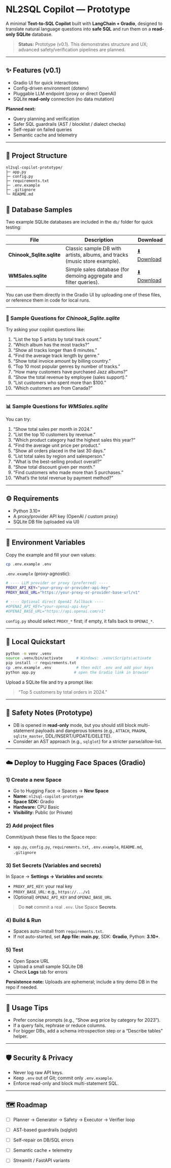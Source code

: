 # NL2SQL Copilot — Prototype

A minimal **Text-to-SQL Copilot** built with **LangChain + Gradio**, designed to translate natural language questions into **safe SQL** and run them on a **read-only SQLite** database.

> **Status:** Prototype (v0.1). This demonstrates structure and UX; advanced safety/verification pipelines are planned.

---

## ✨ Features (v0.1)
- Gradio UI for quick interactions
- Config-driven environment (dotenv)
- Pluggable LLM endpoint (proxy or direct OpenAI)
- SQLite **read-only** connection (no data mutation)

**Planned next:**
- Query planning and verification
- Safer SQL guardrails (AST / blocklist / dialect checks)
- Self-repair on failed queries
- Semantic cache and telemetry

---

## 📂 Project Structure
```
nl2sql-copilot-prototype/
├─ app.py
├─ config.py
├─ requirements.txt
├─ .env.example
├─ .gitignore
└─ README.md

```
## 🧩 Database Samples

Two example SQLite databases are included in the `db/` folder for quick testing:

| File | Description | Download |
|------|--------------|-----------|
| **Chinook_Sqlite.sqlite** | Classic sample DB with artists, albums, and tracks (music store example). | [⬇️ Download](https://github.com/melika-kheirieh/nl2sql-copilot-prototype/raw/main/db/Chinook_Sqlite.sqlite) |
| **WMSales.sqlite** | Simple sales database (for demoing aggregate and filter queries). | [⬇️ Download](https://github.com/melika-kheirieh/nl2sql-copilot-prototype/raw/main/db/WMSales.sqlite) |

You can use them directly in the Gradio UI by uploading one of these files, or reference them in code for local runs.

---

### 🧠 Sample Questions for *Chinook_Sqlite.sqlite*
Try asking your copilot questions like:

1. “List the top 5 artists by total track count.”  
2. “Which album has the most tracks?”  
3. “Show all tracks longer than 6 minutes.”  
4. “Find the average track length by genre.”
5. “Show total invoice amount by billing country.”
6. “Top 10 most popular genres by number of tracks.”
7. “How many customers have purchased Jazz albums?”
8. “Show the total revenue by employee (sales support).”
9. “List customers who spent more than $100.” 
10. “Which customers are from Canada?”  


---

### 📊 Sample Questions for *WMSales.sqlite*
You can try:

1. “Show total sales per month in 2024.”  
2. “List the top 10 customers by revenue.”  
3. “Which product category had the highest sales this year?”  
4. “Find the average unit price per product.”  
5. “Show all orders placed in the last 30 days.”  
6. “List total sales by region and salesperson.”  
7. “What is the best-selling product overall?”  
8. “Show total discount given per month.”  
9. “Find customers who made more than 5 purchases.”  
10. “What’s the total revenue by payment method?”
---

## ⚙️ Requirements
- Python 3.10+
- A proxy/provider API key (OpenAI / custom proxy)
- SQLite DB file (uploaded via UI)

---

## 🔐 Environment Variables

Copy the example and fill your own values:

```bash
cp .env.example .env
```

`.env.example` (proxy-agnostic):
```bash
# ---- LLM provider or proxy (preferred) ----
PROXY_API_KEY="your-proxy-or-provider-api-key"
PROXY_BASE_URL="https://your-proxy-or-provider-base-url/v1"

# ---- Optional direct OpenAI fallback ----
#OPENAI_API_KEY="your-openai-api-key"
#OPENAI_BASE_URL="https://api.openai.com/v1"
```

`config.py` should select `PROXY_*` first; if empty, it falls back to `OPENAI_*`.

---

## 🧪 Local Quickstart

```bash
python -m venv .venv
source .venv/bin/activate      # Windows: .venv\Scripts\activate
pip install -r requirements.txt
cp .env.example .env           # then edit .env and add your keys
python app.py                 # open the Gradio link in browser
```

Upload a SQLite file and try a prompt like:
> “Top 5 customers by total orders in 2024.”

---

## 🧰 Safety Notes (Prototype)
- DB is opened in **read-only** mode, but you should still block multi-statement payloads and dangerous tokens (e.g., `ATTACH`, `PRAGMA`, `sqlite_master`, DDL/INSERT/UPDATE/DELETE).
- Consider an AST approach (e.g., `sqlglot`) for a stricter parse/allow-list.

---

## ☁️ Deploy to Hugging Face Spaces (Gradio)

### 1) Create a new Space
- Go to Hugging Face → Spaces → **New Space**
- **Name:** `nl2sql-copilot-prototype`
- **Space SDK:** Gradio
- **Hardware:** CPU Basic
- **Visibility:** Public (or Private)

### 2) Add project files
Commit/push these files to the Space repo:
- `app.py`, `config.py`, `requirements.txt`, `.env.example`, `README.md`, `.gitignore`

### 3) Set Secrets (Variables and secrets)
In Space → **Settings → Variables and secrets**:
- `PROXY_API_KEY`: your real key
- `PROXY_BASE_URL`: e.g., `https://.../v1`
- (Optional) `OPENAI_API_KEY` and `OPENAI_BASE_URL`

> Do **not** commit a real `.env`. Use Space **Secrets**.

### 4) Build & Run
- Spaces auto-install from `requirements.txt`.
- If not auto-started, set **App file: main.py**, SDK: **Gradio**, Python: **3.10+**.

### 5) Test
- Open Space URL
- Upload a small sample SQLite DB
- Check **Logs** tab for errors

**Persistence note:** Uploads are ephemeral; include a tiny demo DB in the repo if needed.

---

## 🧭 Usage Tips
- Prefer concise prompts (e.g., “Show avg price by category for 2023”).
- If a query fails, rephrase or reduce columns.
- For bigger DBs, add a schema introspection step or a “Describe tables” helper.

---

## 🛡️ Security & Privacy
- Never log raw API keys.
- Keep `.env` out of Git; commit only `.env.example`.
- Enforce read-only and block multi-statement SQL.

---

## 🗺️ Roadmap
- [ ] Planner → Generator → Safety → Executor → Verifier loop
- [ ] AST-based guardrails (sqlglot)
- [ ] Self-repair on DB/SQL errors
- [ ] Semantic cache + telemetry
- [ ] Streamlit / FastAPI variants


